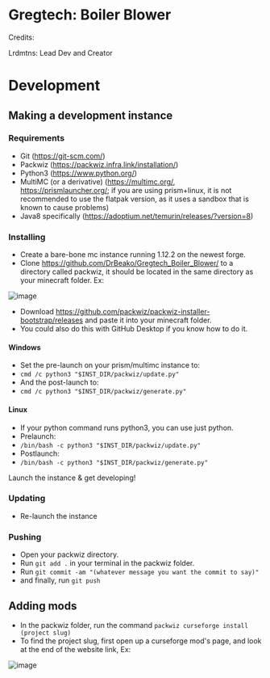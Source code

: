 # Gregtech: Boiler Blower
Credits:

Lrdmtns: Lead Dev and Creator

# Development

## Making a development instance

### Requirements
- Git (https://git-scm.com/)
- Packwiz (https://packwiz.infra.link/installation/)
- Python3 (https://www.python.org/)
- MultiMC (or a derivative) (https://multimc.org/, https://prismlauncher.org/; if you are using prism+linux, it is not recommended to use the flatpak version, as it uses a sandbox that is known to cause problems)
- Java8 specifically (https://adoptium.net/temurin/releases/?version=8)

### Installing
- Create a bare-bone mc instance running 1.12.2 on the newest forge.
- Clone https://github.com/DrBeako/Gregtech_Boiler_Blower/ to a directory called packwiz, it should be located in the same directory as your minecraft folder. Ex:

![image](https://github.com/DrBeako/Gregtech_Boiler_Blower/assets/77862418/b846f4a4-2fac-4a5d-8496-020bac74e6b9)

- Download https://github.com/packwiz/packwiz-installer-bootstrap/releases and paste it into your minecraft folder.
- You could also do this with GitHub Desktop if you know how to do it.
#### Windows
- Set the pre-launch on your prism/multimc instance to: 
- `cmd /c python3 "$INST_DIR/packwiz/update.py"`
- And the post-launch to:
- `cmd /c python3 "$INST_DIR/packwiz/generate.py"`
#### Linux
- If your python command runs python3, you can use just python.
- Prelaunch:
- `/bin/bash -c python3 "$INST_DIR/packwiz/update.py"`
- Postlaunch:
- `/bin/bash -c python3 "$INST_DIR/packwiz/generate.py"`

Launch the instance & get developing!

### Updating
- Re-launch the instance

### Pushing
- Open your packwiz directory.
- Run `git add .` in your terminal in the packwiz folder.
- Run `git commit -am "(whatever message you want the commit to say)"`
- and finally, run `git push`

## Adding mods

- In the packwiz folder, run the command `packwiz curseforge install (project slug)`
- To find the project slug, first open up a curseforge mod's page, and look at the end of the website link, Ex:

![image](https://github.com/DrBeako/Gregtech_Boiler_Blower/assets/77862418/fa80f288-7f58-42bb-a418-6b3c0e90a73b)


